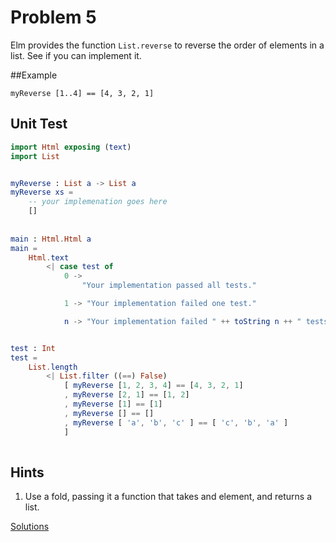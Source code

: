 # Problem 5
Elm provides the function ```List.reverse``` to reverse the order of elements in a list. See if you can implement it.

##Example
```
myReverse [1..4] == [4, 3, 2, 1]
```

## Unit Test
```elm
import Html exposing (text)
import List 


myReverse : List a -> List a
myReverse xs =
    -- your implemenation goes here
    []
    
    
main : Html.Html a      
main =
    Html.text 
        <| case test of 
            0 -> 
                "Your implementation passed all tests."

            1 -> "Your implementation failed one test."

            n -> "Your implementation failed " ++ toString n ++ " tests." 


test : Int
test =
    List.length
        <| List.filter ((==) False)
            [ myReverse [1, 2, 3, 4] == [4, 3, 2, 1] 
            , myReverse [2, 1] == [1, 2] 
            , myReverse [1] == [1] 
            , myReverse [] == [] 
            , myReverse [ 'a', 'b', 'c' ] == [ 'c', 'b', 'a' ]
            ]
      
```

## Hints
1. Use a fold, passing it a function that takes and element, and returns a list. 

[Solutions](../s/s05.md)